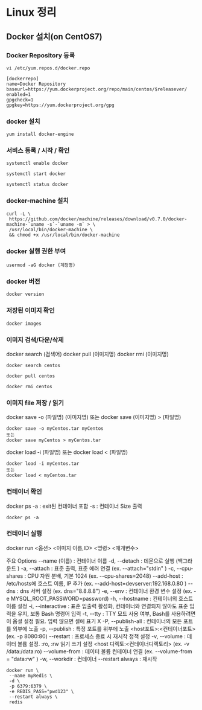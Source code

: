 # Linux 정리

## Docker 설치(on CentOS7)

### Docker Repository 등록
```
vi /etc/yum.repos.d/docker.repo
```
```
[dockerrepo]
name=Docker Repository
baseurl=https://yum.dockerproject.org/repo/main/centos/$releasever/
enabled=1
gpgcheck=1
gpgkey=https://yum.dockerproject.org/gpg
```
### docker 설치
```
yum install docker-engine
```
### 서비스 등록 / 시작 / 확인
```
systemctl enable docker

systemctl start docker

systemctl status docker
```

### docker-machine 설치
```
curl -L \
 https://github.com/docker/machine/releases/download/v0.7.0/docker-machine-`uname -s`-`uname -m` > \
 /usr/local/bin/docker-machine \
 && chmod +x /usr/local/bin/docker-machine
```

### docker 실행 권한 부여
```
usermod -aG docker (계정명)
```

### docker 버전
```
docker version
```

### 저장된 이미지 확인
```
docker images
```

### 이미지 검색/다운/삭제
docker search (검색어)
docker pull (이미지명)
docker rmi (이미지명)

```
docker search centos

docker pull centos

docker rmi centos
```

### 이미지 file 저장 / 읽기
docker save -o (파일명) (이미지명)
또는
docker save (이미지명) > (파일명)
```
docker save -o myCentos.tar myCentos
또는
docker save myCentos > myCentos.tar
```
docker load -i (파일명)
또는
docker load < (파일명)
```
docker load -i myCentos.tar
또는
docker load < myCentos.tar
```

### 컨테이너 확인
docker ps
 -a : exit된 컨테이너 포함
 -s : 컨테이너 Size 출력
```
docker ps -a
```

### 컨테이너 실행
docker run <옵션> <이미지 이름,ID> <명령> <매개변수>

주요 Options
 --name (이름)     : 컨테이너 이름
 -d, --detach      : 데몬으로 실행 (백그라운드 )
 -a, --attach      : 표준 출력, 표준 에러 연결 (ex. --attach="stdin" )
 -c, --cpu-shares  : CPU 자원 분배, 기본 1024 (ex. --cpu-shares=2048)
 --add-host        : /etc/hosts에 호스트 이름, IP 추가 (ex. --add-host=devserver:192.168.0.80 )
 --dns             : dns 서버 설정 (ex. dns="8.8.8.8")
 -e, --env         : 컨테이너 환경 변수 설정 (ex. -e MYSQL_ROOT_PASSWORD=password)
 -h, --hostname    : 컨테이너의 호스트 이름 설정
 -i, --interactive : 표준 입출력 활성화, 컨테이너와 연결되지 않아도 표준 입력을 유지, 보통 Bash 명령어 입력
 -t, --tty         : TTY 모드 사용 여부, Bash를 사용하려면 이 옵셜 설정 필요. 입력 않으면 셸에 표기 X
 -P, --publish-all : 컨테이너의 모든 포트를 외부에 노출
 -p, --publish     : 특정 포트를 위부에 노출 <host포트>:<컨테이너포트>  (ex. -p 8080:80)
 --restart         : 프로세스 종료 시 재시작 정책 설정
 -v, --volume      : 데이터 볼륨 설정. :ro, :rw 읽기 쓰기 설정 <host 디렉토:<컨테이너디렉토리> (ex. -v /data:/data:ro)
 --volume-from     : 데이터 볼륨 컨테이너 연결 (ex. --volume-from = "data:rw" )
 -w, --workdir     : 컨테이너
 --restart always  : 재시작
 ```
 docker run \
  --name myRedis \
  -d \
  -p 6379:6379 \
  -e REDIS_PASS="pwd123" \
  --restart always \
  redis
 ```
 
